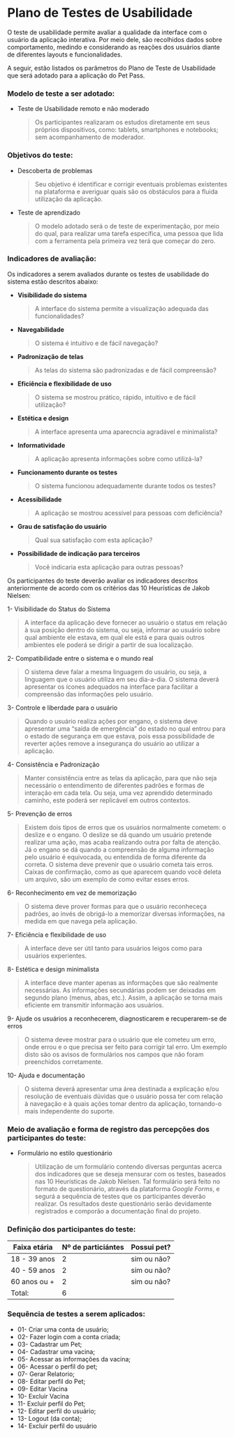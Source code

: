 # Plano de Testes de Usabilidade

O teste de usabilidade permite avaliar a qualidade da interface com o usuário da aplicação interativa. Por meio dele, são recolhidos dados sobre comportamento, medindo e considerando as reações dos usuários diante de diferentes layouts e funcionalidades.

A seguir, estão listados os parâmetros do Plano de Teste de Usabilidade que será adotado para a aplicação do Pet Pass.

### Modelo de teste a ser adotado:

- Teste de Usabilidade remoto e não moderado
  > Os participantes realizaram os estudos diretamente em seus próprios dispositivos, como: tablets, smartphones e notebooks; sem acompanhamento de moderador.

### Objetivos do teste:

- Descoberta de problemas
  > Seu objetivo é identificar e corrigir eventuais problemas existentes na plataforma e averiguar quais são os obstáculos para a fluida utilização da aplicação.
- Teste de aprendizado
  > O modelo adotado será o de teste de experimentação, por meio do qual, para realizar uma tarefa específica, uma pessoa que lida com a ferramenta pela primeira vez terá que começar do zero.

### Indicadores de avaliação:

Os indicadores a serem avaliados durante os testes de usabilidade do sistema estão descritos abaixo:

- **Visibilidade do sistema**
  > A interface do sistema permite a visualização adequada das funcionalidades?
- **Navegabilidade**
  > O sistema é intuitivo e de fácil navegação?
- **Padronização de telas**
  > As telas do sistema são padronizadas e de fácil compreensão?
- **Eficiência e flexibilidade de uso**
  > O sistema se mostrou prático, rápido, intuitivo e de fácil utilização?
- **Estética e design**
  > A interface apresenta uma aparecncia agradável e minimalista?
- **Informatividade**
  > A aplicação apresenta informações sobre como utilizá-la?
- **Funcionamento durante os testes**
  > O sistema funcionou adequadamente durante todos os testes?
- **Acessibilidade**
  > A aplicação se mostrou acessível para pessoas com deficiência?
- **Grau de satisfação do usuário**
  > Qual sua satisfação com esta aplicação?
- **Possibilidade de indicação para terceiros**
  > Você indicaria esta aplicação para outras pessoas?

Os participantes do teste deverão avaliar os indicadores descritos anteriormente de acordo com os critérios das 10 Heurísticas de Jakob Nielsen:

1- Visibilidade do Status do Sistema

> A interface da aplicação deve fornecer ao usuário o status em relação à sua posição dentro do sistema, ou seja, informar ao usuário sobre qual ambiente ele estava, em qual ele está e para quais outros ambientes ele poderá se dirigir a partir de sua localização.

2- Compatibilidade entre o sistema e o mundo real

> O sistema deve falar a mesma linguagem do usuário, ou seja, a linguagem que o usuário utiliza em seu dia-a-dia.
> O sistema deverá apresentar os ícones adequados na interface para facilitar a compreensão das informações pelo usuário.

3- Controle e liberdade para o usuário

> Quando o usuário realiza ações por engano, o sistema deve apresentar uma “saída de emergência” do estado no qual entrou para o estado de segurança em que estava, pois essa possibilidade de reverter ações remove a insegurança do usuário ao utilizar a aplicação.

4- Consistência e Padronização

> Manter consistência entre as telas da aplicação, para que não seja necessário o entendimento de diferentes padrões e formas de interação em cada tela. Ou seja, uma vez aprendido determinado caminho, este poderá ser replicável em outros contextos.

5- Prevenção de erros

> Existem dois tipos de erros que os usuários normalmente cometem: o deslize e o engano. O deslize se dá quando um usuário pretende realizar uma ação, mas acaba realizando outra por falta de atenção. Já o engano se dá quando a compreensão de alguma informação pelo usuário é equivocada, ou entendida de forma diferente da correta.
> O sistema deve prevenir que o usuário cometa tais erros. Caixas de confirmação, como as que aparecem quando você deleta um arquivo, são um exemplo de como evitar esses erros.

6- Reconhecimento em vez de memorização

> O sistema deve prover formas para que o usuário reconheceça padrões, ao invés de obrigá-lo a memorizar diversas informações, na medida em que navega pela aplicação.

7- Eficiência e flexibilidade de uso

> A interface deve ser útil tanto para usuários leigos como para usuários experientes.

8- Estética e design minimalista

> A interface deve manter apenas as informações que são realmente necessárias. As informações secundárias podem ser deixadas em segundo plano (menus, abas, etc.). Assim, a aplicação se torna mais eficiente em transmitir informação aos usuários.

9- Ajude os usuários a reconhecerem, diagnosticarem e recuperarem-se de erros

> O sistema devee mostrar para o usuário que ele cometeu um erro, onde errou e o que precisa ser feito para corrigir tal erro.
> Um exemplo disto são os avisos de formulários nos campos que não foram preenchidos corretamente.

10- Ajuda e documentação

> O sistema deverá apresentar uma área destinada a explicação e/ou resolução de eventuais dúvidas que o usuário possa ter com relação à navegação e à quais ações tomar dentro da aplicação, tornando-o mais independente do suporte.

### Meio de avaliação e forma de registro das percepções dos participantes do teste:

- Formulário no estilo questionário
  > Utilização de um formulário contendo diversas perguntas acerca dos indicadores que se deseja mensurar com os testes, baseados nas 10 Heurísticas de Jakob Nielsen. Tal formulário será feito no formato de questionário, através da plataforma _Google Forms_, e segurá a sequência de testes que os participantes deverão realizar.
  > Os resultados deste questionário serão devidamente registrados e comporão a documentação final do projeto.

### Definição dos participantes do teste:

| Faixa etária | Nº de particiántes | Possui pet? |
| ------------ | ------------------ | ----------- |
| 18 - 39 anos | 2                  | sim ou não? |
| 40 - 59 anos | 2                  | sim ou não? |
| 60 anos ou + | 2                  | sim ou não? |
| Total:       | 6                  |             |

### Sequência de testes a serem aplicados:

- 01- Criar uma conta de usuário;
- 02- Fazer login com a conta criada;
- 03- Cadastrar um Pet;
- 04- Cadastrar uma vacina;
- 05- Acessar as informações da vacina;
- 06- Acessar o perfil do pet;
- 07- Gerar Relatorio;
- 08- Editar perfil do Pet;
- 09- Editar Vacina
- 10- Excluir Vacina
- 11- Excluir perfil do Pet;
- 12- Editar perfil do usuário;
- 13- Logout (da conta);
- 14- Excluir perfil do usuário
